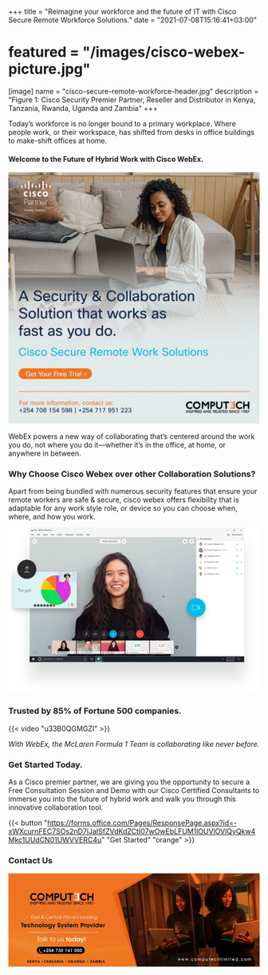 +++
title = "Reimagine your workforce and the future of IT with Cisco Secure Remote Workforce Solutions."
date = "2021-07-08T15:16:41+03:00"
# featured = "/images/cisco-webex-picture.jpg"
[image]
  name = "cisco-secure-remote-workforce-header.jpg"
  description = "Figure 1: Cisco Security Premier Partner, Reseller and Distributor in Kenya, Tanzania, Rwanda, Uganda and Zambia"
+++

Today’s workforce is no longer bound to a primary workplace. Where people work, or their workspace, has shifted from desks in office buildings to make-shift offices at home.

#### Welcome to the Future of Hybrid Work with Cisco WebEx.

![Figure 2: Cisco WebEx Reseller, Distributor and Premier Partner in Kenya Uganda, Tanzania, Rwanda & Zambia.](/images/cisco-secure-remote-workforce-social-media.jpg)

WebEx powers a new way of collaborating that’s centered around the work you do, not where you do it—whether it’s in the office, at home, or anywhere in between.

### Why Choose Cisco Webex over other Collaboration Solutions?

Apart from being bundled with numerous security features that ensure your remote workers are safe & secure, cisco webex offers flexibility that is adaptable for any work style role, or device so you can choose when, where, and how you work.


![Figure 3: Call from any device with Cisco WebEx](/images/cisco-webex-picture.png)

### Trusted by 85% of Fortune 500 companies.

{{< video "u33B0QGMGZI" >}}

_With WebEx, the McLaren Formula 1 Team is collaborating like never before._

### Get Started Today.

As a Cisco premier partner, we are giving you the opportunity to secure a Free Consultation Session and Demo with our Cisco Certified Consultants to immerse you into the future of hybrid work and walk you through this innovative collaboration tool.

{{< button "https://forms.office.com/Pages/ResponsePage.aspx?id=-xWXcurnFEC7SOs2nD7iJaISfZVdKdZCtI07wOwEbLFUM1lOUVlOVlQyQkw4Mkc1UUdCN01UWVVERC4u" "Get Started" "orange" >}}

### Contact Us

[![](/images/computech-main-mage.jpg)](tel:+254730141000)
